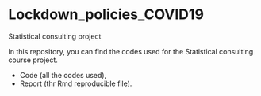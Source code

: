 # Lockdown_policies_COVID19
Statistical consulting project

In this repository, you can find the codes used for the Statistical consulting course project.

 - Code (all the codes used),
 - Report (thr Rmd reproducible file).
